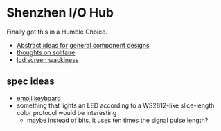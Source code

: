 # Shenzhen I/O Hub

Finally got this in a Humble Choice.

- [Abstract ideas for general component designs](0573d1fa-518d-40c7-8d41-ffde0218065e.md)
- [thoughts on solitaire](d87714e0-c616-4dea-8f38-b16988298dc3.md)
- [lcd screen wackiness](c96ee026-225d-450e-ac14-bb7028ac77d5.md)

## spec ideas

- [emoji keyboard](c3106c4f-5ebb-4af8-aca5-892cf20f2d6e.md)
- something that lights an LED according to a WS2812-like slice-length color protocol would be interesting
  - maybe instead of bits, it uses ten times the signal pulse length?
